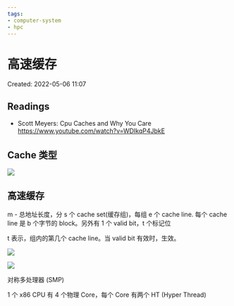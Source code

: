 ```yaml
---
tags:
- computer-system
- hpc
---
```


# 高速缓存

Created: 2022-05-06 11:07

## Readings

- Scott Meyers: Cpu Caches and Why You Care https://www.youtube.com/watch?v=WDIkqP4JbkE

## Cache 类型

![](https://tva1.sinaimg.cn/large/e6c9d24egy1h1yjhdrlinj20st0ey0wk.jpg)

## 高速缓存

m - 总地址长度，分 s 个 cache set(缓存组)，每组 e 个 cache line. 每个 cache line 是 b 个字节的 block。另外有 1 个 valid bit，t 个标记位

t 表示，组内的第几个 cache line。当 valid bit 有效时，生效。

![](https://tva1.sinaimg.cn/large/e6c9d24egy1h1yoyqq9ikj20z50o3jvq.jpg)


![](https://tva1.sinaimg.cn/large/e6c9d24egy1h1yrj5oruxj20fw0bpmxm.jpg)

对称多处理器 (SMP)

1 个 x86 CPU 有 4 个物理 Core，每个 Core 有两个 HT (Hyper Thread)
